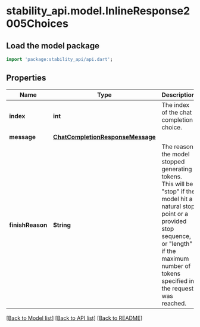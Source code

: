 # stability_api.model.InlineResponse2005Choices

## Load the model package
```dart
import 'package:stability_api/api.dart';
```

## Properties
Name | Type | Description | Notes
------------ | ------------- | ------------- | -------------
**index** | **int** | The index of the chat completion choice. | 
**message** | [**ChatCompletionResponseMessage**](ChatCompletionResponseMessage.md) |  | 
**finishReason** | **String** | The reason the model stopped generating tokens. This will be \"stop\" if the model hit a natural stop point or a provided stop sequence, or \"length\" if the maximum number of tokens specified in the request was reached.  | 

[[Back to Model list]](../README.md#documentation-for-models) [[Back to API list]](../README.md#documentation-for-api-endpoints) [[Back to README]](../README.md)


